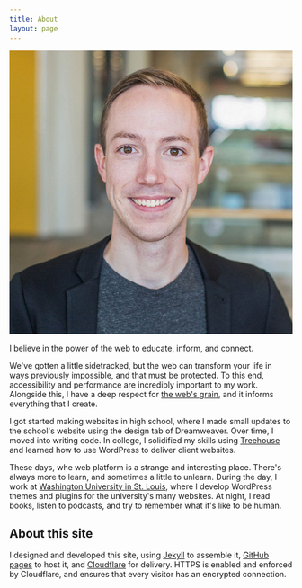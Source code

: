 ```yaml
---
title: About
layout: page
---
```


<div><img class="headshot" src="/img/samhermes-large.jpg" alt="Sam Hermes headshot"></div>

<p class="subhead">I believe in the power of the web to educate, inform, and connect.</p>

We've gotten a little sidetracked, but the web can transform your life in ways previously impossible, and that must be protected. To this end, accessibility and performance are incredibly important to my work. Alongside this, I have a deep respect for [the web's grain](https://frankchimero.com/writing/the-webs-grain/), and it informs everything that I create.

I got started making websites in high school, where I made small updates to the school's website using the design tab of Dreamweaver. Over time, I moved into writing code. In college, I solidified my skills using [Treehouse](https://teamtreehouse.com) and learned how to use WordPress to deliver client websites.

These days, whe web platform is a strange and interesting place. There's always more to learn, and sometimes a little to unlearn. During the day, I work at [Washington University in St. Louis](https://wustl.edu), where I develop WordPress themes and plugins for the university's many websites. At night, I read books, listen to podcasts, and try to remember what it's like to be human.

## About this site

I designed and developed this site, using [Jekyll](https://jekyllrb.com/) to assemble it, [GitHub pages](https://pages.github.com/) to host it, and [Cloudflare](https://www.cloudflare.com/) for delivery. HTTPS is enabled and enforced by Cloudflare, and ensures that every visitor has an encrypted connection.